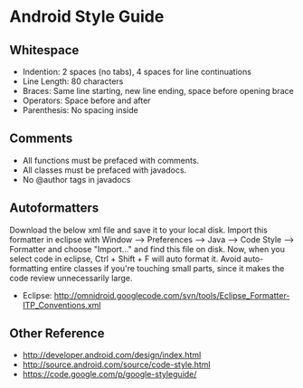 # Android Style Guide

## Whitespace

* Indention: 2 spaces (no tabs), 4 spaces for line continuations
* Line Length: 80 characters
* Braces: Same line starting, new line ending, space before opening brace
* Operators: Space before and after
* Parenthesis: No spacing inside

## Comments

* All functions must be prefaced with comments.
* All classes must be prefaced with javadocs.
* No @author tags in javadocs

## Autoformatters

Download the below xml file and save it to your local disk. Import this formatter in eclipse with Window --> Preferences --> Java --> Code Style --> Formatter and choose "Import..." and find this file on disk. Now, when you select code in eclipse, Ctrl + Shift + F will auto format it. Avoid auto-formatting entire classes if you're touching small parts, since it makes the code review unnecessarily large.

* Eclipse: http://omnidroid.googlecode.com/svn/tools/Eclipse_Formatter-ITP_Conventions.xml

## Other Reference
* http://developer.android.com/design/index.html
* http://source.android.com/source/code-style.html
* https://code.google.com/p/google-styleguide/